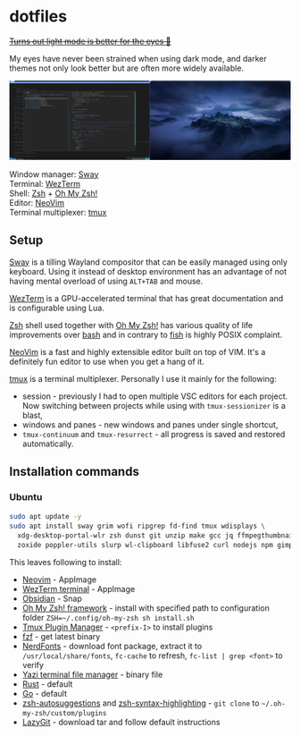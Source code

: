 # dotfiles

[~~Turns out light mode is better for the eyes
🤯~~](https://www.allaboutvision.com/digital-eye-strain/is-dark-mode-better-for-eyes/)

My eyes have never been strained when using dark mode, and darker themes not
only look better but are often more widely available.

[![Setup image](setup.png)](setup.png)

Window manager: [Sway](https://github.com/swaywm/sway)  
Terminal: [WezTerm](https://github.com/wez/wezterm)  
Shell: [Zsh](https://www.zsh.org/) + [Oh My Zsh!](https://ohmyz.sh/)  
Editor: [NeoVim](https://github.com/neovim/neovim)  
Terminal multiplexer: [tmux](https://github.com/tmux/tmux)

## Setup

[Sway](https://github.com/swaywm/sway) is a tilling Wayland compositor that can
be easily managed using only keyboard. Using it instead of desktop environment
has an advantage of not having mental overload of using `ALT+TAB` and mouse.

[WezTerm](https://github.com/wez/wezterm) is a GPU-accelerated terminal that
has great documentation and is configurable using Lua.

[Zsh](https://www.zsh.org/) shell used together with [Oh My
Zsh!](https://ohmyz.sh/) has various quality of life improvements over
[bash](https://www.gnu.org/software/bash/) and in contrary to
[fish](https://fishshell.com/) is highly POSIX complaint.

[NeoVim](https://github.com/neovim/neovim) is a fast and highly extensible
editor built on top of VIM. It's a definitely fun editor to use when you get a
hang of it.

[tmux](https://github.com/tmux/tmux) is a terminal multiplexer. Personally I
use it mainly for the following:

- session - previously I had to open multiple VSC editors for each project. Now
  switching between projects while using with `tmux-sessionizer` is a blast,
- windows and panes - new windows and panes under single shortcut,
- `tmux-continuum` and `tmux-resurrect` - all progress is saved and restored
  automatically.

## Installation commands

### Ubuntu

```bash
sudo apt update -y
sudo apt install sway grim wofi ripgrep fd-find tmux wdisplays \
  xdg-desktop-portal-wlr zsh dunst git unzip make gcc jq ffmpegthumbnailer unar \
  zoxide poppler-utils slurp wl-clipboard libfuse2 curl nodejs npm gimp stow
```

This leaves following to install:

- [Neovim](https://neovim.io/) - AppImage
- [WezTerm terminal](https://wezfurlong.org/wezterm/) - AppImage
- [Obsidian](https://obsidian.md/) - Snap
- [Oh My Zsh! framework](https://ohmyz.sh/) - install with specified path to
  configuration folder `ZSH=~/.config/oh-my-zsh sh install.sh`
- [Tmux Plugin Manager](https://github.com/tmux-plugins/tpm) - `<prefix-I>` to
  install plugins
- [fzf](https://junegunn.github.io/fzf/) - get latest binary
- [NerdFonts](https://github.com/ryanoasis/nerd-fonts) - download font package,
  extract it to `/usr/local/share/fonts`, `fc-cache` to refresh, `fc-list | grep
  <font>` to verify
- [Yazi terminal file manager](https://github.com/sxyazi/yazi) - binary file
- [Rust](https://www.rust-lang.org) - default
- [Go](https://go.dev/) - default
- [zsh-autosuggestions](https://github.com/zsh-users/zsh-autosuggestions/) and
  [zsh-syntax-highlighting](https://github.com/zsh-users/zsh-syntax-highlighting) -
  `git clone` to `~/.oh-my-zsh/custom/plugins`
- [LazyGit](https://github.com/jesseduffield/lazygit) - download tar and follow
  default instructions
